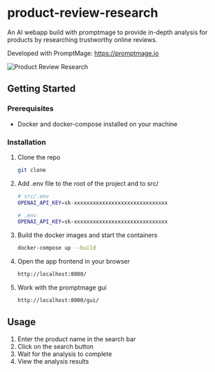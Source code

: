 # product-review-research
An AI webapp build with promptmage to provide in-depth analysis for products by researching trustworthy online reviews.

Developed with PromptMage: https://promptmage.io

![Product Review Research](https://github.com/tsterbak/product-review-research/blob/main/assets/product-review-research.png)

## Getting Started

### Prerequisites

- Docker and docker-compose installed on your machine

### Installation

1. Clone the repo
   ```sh
   git clone
   ```

2. Add .env file to the root of the project and to src/
    ```sh
    # src/.env
    OPENAI_API_KEY=sk-xxxxxxxxxxxxxxxxxxxxxxxxxxxxxx
    ```
    ```sh
    # .env
    OPENAI_API_KEY=sk-xxxxxxxxxxxxxxxxxxxxxxxxxxxxxx
    ```

2. Build the docker images and start the containers
    ```sh
    docker-compose up --build
    ```

3. Open the app frontend in your browser
    ```sh
    http://localhost:8080/
    ```

4. Work with the promptmage gui
    ```sh
    http://localhost:8000/gui/
    ```

## Usage

1. Enter the product name in the search bar
2. Click on the search button
3. Wait for the analysis to complete
4. View the analysis results
